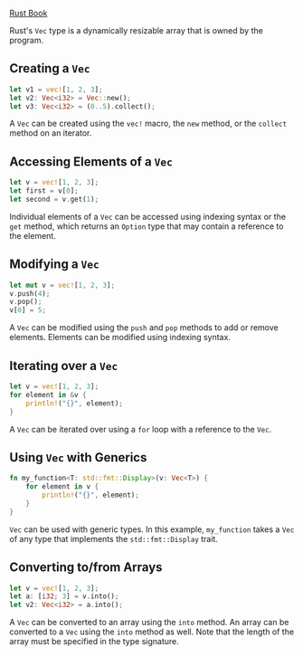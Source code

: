 [Rust Book](https://doc.rust-lang.org/book/ch08-01-vectors.html)

Rust's `Vec` type is a dynamically resizable array that is owned by the program.

## Creating a `Vec`

```rust
let v1 = vec![1, 2, 3];
let v2: Vec<i32> = Vec::new();
let v3: Vec<i32> = (0..5).collect();
```

A `Vec` can be created using the `vec!` macro, the `new` method, or the `collect` method on an iterator.

## Accessing Elements of a `Vec`

```rust
let v = vec![1, 2, 3];
let first = v[0];
let second = v.get(1);
```

Individual elements of a `Vec` can be accessed using indexing syntax or the `get` method, which returns an `Option` type that may contain a reference to the element.

## Modifying a `Vec`

```rust
let mut v = vec![1, 2, 3];
v.push(4);
v.pop();
v[0] = 5;
```

A `Vec` can be modified using the `push` and `pop` methods to add or remove elements. Elements can be modified using indexing syntax.

## Iterating over a `Vec`

```rust
let v = vec![1, 2, 3];
for element in &v {
    println!("{}", element);
}
```

A `Vec` can be iterated over using a `for` loop with a reference to the `Vec`.

## Using `Vec` with Generics

```rust
fn my_function<T: std::fmt::Display>(v: Vec<T>) {
    for element in v {
        println!("{}", element);
    }
}
```

`Vec` can be used with generic types. In this example, `my_function` takes a `Vec` of any type that implements the `std::fmt::Display` trait.

## Converting to/from Arrays

```rust
let v = vec![1, 2, 3];
let a: [i32; 3] = v.into();
let v2: Vec<i32> = a.into();
```

A `Vec` can be converted to an array using the `into` method. An array can be converted to a `Vec` using the `into` method as well. Note that the length of the array must be specified in the type signature.